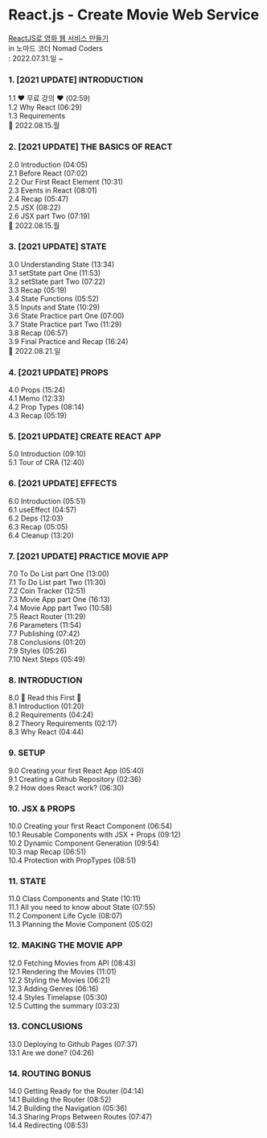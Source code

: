 # React.js - Create Movie Web Service
[ReactJS로 영화 웹 서비스 만들기](https://nomadcoders.co/react-for-beginners/lobby)  
in 노마드 코더 Nomad Coders  
: 2022.07.31.일 ~  
  
### 1. [2021 UPDATE] INTRODUCTION  
1.1 ❤️ 무료 강의 ❤️ (02:59)  
1.2 Why React (06:29)  
1.3 Requirements  
💩 2022.08.15.월  
  
### 2. [2021 UPDATE] THE BASICS OF REACT  
2.0 Introduction (04:05)  
2.1 Before React (07:02)  
2.2 Our First React Element (10:31)  
2.3 Events in React (08:01)  
2.4 Recap (05:47)  
2.5 JSX (08:22)  
2.6 JSX part Two (07:19)  
💩 2022.08.15.월  
  
### 3. [2021 UPDATE] STATE  
3.0 Understanding State (13:34)  
3.1 setState part One (11:53)  
3.2 setState part Two (07:22)  
3.3 Recap (05:19)  
3.4 State Functions (05:52)  
3.5 Inputs and State (10:29)  
3.6 State Practice part One (07:00)  
3.7 State Practice part Two (11:29)  
3.8 Recap (06:57)  
3.9 Final Practice and Recap (16:24)  
<span>💩 2022.08.21.일</span>
  
### 4. [2021 UPDATE] PROPS  
4.0 Props (15:24)  
4.1 Memo (12:33)  
4.2 Prop Types (08:14)  
4.3 Recap (05:19)  
  
### 5. [2021 UPDATE] CREATE REACT APP  
5.0 Introduction (09:10)  
5.1 Tour of CRA (12:40)  
  
### 6. [2021 UPDATE] EFFECTS  
6.0 Introduction (05:51)  
6.1 useEffect (04:57)  
6.2 Deps (12:03)  
6.3 Recap (05:05)  
6.4 Cleanup (13:20)  
  
### 7. [2021 UPDATE] PRACTICE MOVIE APP  
7.0 To Do List part One (13:00)  
7.1 To Do List part Two (11:30)  
7.2 Coin Tracker (12:51)  
7.3 Movie App part One (16:13)  
7.4 Movie App part Two (10:58)  
7.5 React Router (11:29)  
7.6 Parameters (11:54)  
7.7 Publishing (07:42)  
7.8 Conclusions (01:20)  
7.9 Styles (05:26)  
7.10 Next Steps (05:49)  
  
### 8. INTRODUCTION  
8.0 🚨 Read this First 🚨  
8.1 Introduction (01:20)  
8.2 Requirements (04:24)  
8.2 Theory Requirements (02:17)  
8.3 Why React (04:44)  
  
### 9. SETUP  
9.0 Creating your first React App (05:40)  
9.1 Creating a Github Repository (02:36)  
9.2 How does React work? (06:30)  
  
### 10. JSX & PROPS  
10.0 Creating your first React Component (06:54)  
10.1 Reusable Components with JSX + Props (09:12)  
10.2 Dynamic Component Generation (09:54)  
10.3 map Recap (06:51)  
10.4 Protection with PropTypes (08:51)  
  
### 11. STATE  
11.0 Class Components and State (10:11)  
11.1 All you need to know about State (07:55)  
11.2 Component Life Cycle (08:07)  
11.3 Planning the Movie Component (05:02)  
  
### 12. MAKING THE MOVIE APP  
12.0 Fetching Movies from API (08:43)  
12.1 Rendering the Movies (11:01)  
12.2 Styling the Movies (06:21)  
12.3 Adding Genres (06:16)  
12.4 Styles Timelapse (05:30)  
12.5 Cutting the summary (03:23)  
  
### 13. CONCLUSIONS  
13.0 Deploying to Github Pages (07:37)  
13.1 Are we done? (04:26)  
  
### 14. ROUTING BONUS  
14.0 Getting Ready for the Router (04:14)  
14.1 Building the Router (08:52)  
14.2 Building the Navigation (05:36)  
14.3 Sharing Props Between Routes (07:47)  
14.4 Redirecting (08:53)  
